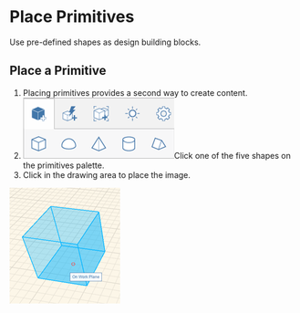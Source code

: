 # Place Primitives

Use pre-defined shapes as design building blocks.

## Place a Primitive

1.  Placing primitives provides a second way to create content.
2. ![](Images/GUID-64BB4908-639E-4A56-BA99-7241421CF82F-low.png)Click one of the five shapes on the primitives palette.
3. Click in the drawing area to place the image.

![](Images/GUID-08D9B90C-BE55-4596-BFFB-3436E9D2A939-low.png)
